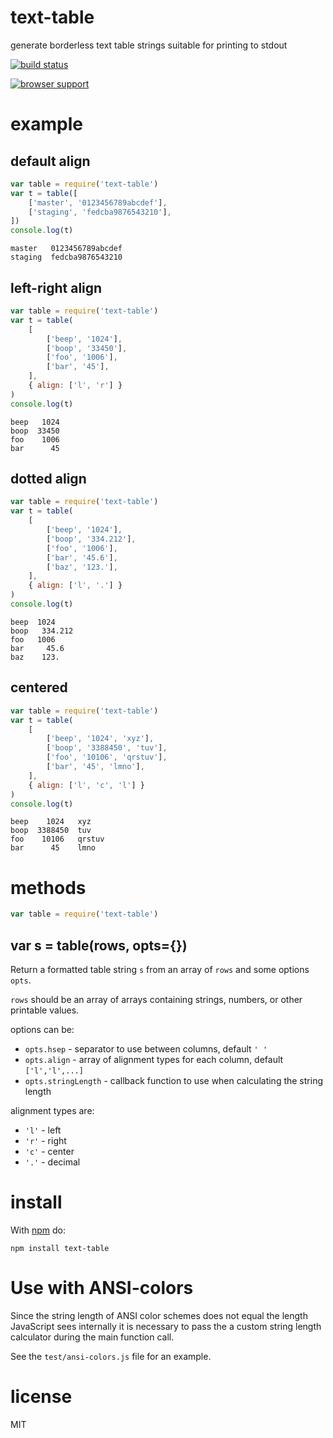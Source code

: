 # text-table

generate borderless text table strings suitable for printing to stdout

[![build status](https://secure.travis-ci.org/substack/text-table.png)](http://travis-ci.org/substack/text-table)

[![browser support](https://ci.testling.com/substack/text-table.png)](http://ci.testling.com/substack/text-table)

# example

## default align

```js
var table = require('text-table')
var t = table([
	['master', '0123456789abcdef'],
	['staging', 'fedcba9876543210'],
])
console.log(t)
```

```
master   0123456789abcdef
staging  fedcba9876543210
```

## left-right align

```js
var table = require('text-table')
var t = table(
	[
		['beep', '1024'],
		['boop', '33450'],
		['foo', '1006'],
		['bar', '45'],
	],
	{ align: ['l', 'r'] }
)
console.log(t)
```

```
beep   1024
boop  33450
foo    1006
bar      45
```

## dotted align

```js
var table = require('text-table')
var t = table(
	[
		['beep', '1024'],
		['boop', '334.212'],
		['foo', '1006'],
		['bar', '45.6'],
		['baz', '123.'],
	],
	{ align: ['l', '.'] }
)
console.log(t)
```

```
beep  1024
boop   334.212
foo   1006
bar     45.6
baz    123.
```

## centered

```js
var table = require('text-table')
var t = table(
	[
		['beep', '1024', 'xyz'],
		['boop', '3388450', 'tuv'],
		['foo', '10106', 'qrstuv'],
		['bar', '45', 'lmno'],
	],
	{ align: ['l', 'c', 'l'] }
)
console.log(t)
```

```
beep    1024   xyz
boop  3388450  tuv
foo    10106   qrstuv
bar      45    lmno
```

# methods

```js
var table = require('text-table')
```

## var s = table(rows, opts={})

Return a formatted table string `s` from an array of `rows` and some options
`opts`.

`rows` should be an array of arrays containing strings, numbers, or other
printable values.

options can be:

- `opts.hsep` - separator to use between columns, default `' '`
- `opts.align` - array of alignment types for each column, default `['l','l',...]`
- `opts.stringLength` - callback function to use when calculating the string length

alignment types are:

- `'l'` - left
- `'r'` - right
- `'c'` - center
- `'.'` - decimal

# install

With [npm](https://npmjs.org) do:

```
npm install text-table
```

# Use with ANSI-colors

Since the string length of ANSI color schemes does not equal the length
JavaScript sees internally it is necessary to pass the a custom string length
calculator during the main function call.

See the `test/ansi-colors.js` file for an example.

# license

MIT
